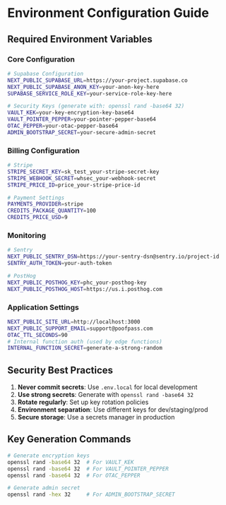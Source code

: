# Environment Configuration Guide

## Required Environment Variables

### Core Configuration

```bash
# Supabase Configuration
NEXT_PUBLIC_SUPABASE_URL=https://your-project.supabase.co
NEXT_PUBLIC_SUPABASE_ANON_KEY=your-anon-key-here
SUPABASE_SERVICE_ROLE_KEY=your-service-role-key-here

# Security Keys (generate with: openssl rand -base64 32)
VAULT_KEK=your-key-encryption-key-base64
VAULT_POINTER_PEPPER=your-pointer-pepper-base64
OTAC_PEPPER=your-otac-pepper-base64
ADMIN_BOOTSTRAP_SECRET=your-secure-admin-secret
```

### Billing Configuration

```bash
# Stripe
STRIPE_SECRET_KEY=sk_test_your-stripe-secret-key
STRIPE_WEBHOOK_SECRET=whsec_your-webhook-secret
STRIPE_PRICE_ID=price_your-stripe-price-id

# Payment Settings
PAYMENTS_PROVIDER=stripe
CREDITS_PACKAGE_QUANTITY=100
CREDITS_PRICE_USD=9
```

### Monitoring

```bash
# Sentry
NEXT_PUBLIC_SENTRY_DSN=https://your-sentry-dsn@sentry.io/project-id
SENTRY_AUTH_TOKEN=your-auth-token

# PostHog
NEXT_PUBLIC_POSTHOG_KEY=phc_your-posthog-key
NEXT_PUBLIC_POSTHOG_HOST=https://us.i.posthog.com
```

### Application Settings

```bash
NEXT_PUBLIC_SITE_URL=http://localhost:3000
NEXT_PUBLIC_SUPPORT_EMAIL=support@poofpass.com
OTAC_TTL_SECONDS=90
# Internal function auth (used by edge functions)
INTERNAL_FUNCTION_SECRET=generate-a-strong-random
```

## Security Best Practices

1. **Never commit secrets**: Use `.env.local` for local development
2. **Use strong secrets**: Generate with `openssl rand -base64 32`
3. **Rotate regularly**: Set up key rotation policies
4. **Environment separation**: Use different keys for dev/staging/prod
5. **Secure storage**: Use a secrets manager in production

## Key Generation Commands

```bash
# Generate encryption keys
openssl rand -base64 32  # For VAULT_KEK
openssl rand -base64 32  # For VAULT_POINTER_PEPPER
openssl rand -base64 32  # For OTAC_PEPPER

# Generate admin secret
openssl rand -hex 32     # For ADMIN_BOOTSTRAP_SECRET
```
